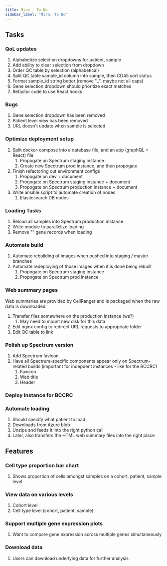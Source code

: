 ```yaml
---
title: Mira - To Do
sidebar_label: "Mira: To Do"
---
```


## Tasks

### QoL updates

1. Alphabetize selection dropdowns for patient, sample
2. Add ability to clear selection from dropdown
3. Order QC table by selection (alphabetical)
4. Split QC table sample_id column into sample, then CD45 sort status
5. Format sample_id string better (remove "\_", maybe not all caps)
6. Gene selection dropdown should prioritize exact matches
7. Refactor code to use React hooks

### Bugs

1. Gene selection dropdown has been removed
2. Patient level view has been removed
3. URL doesn't update when sample is selected

### Optimize deployment setup

1. Split docker-compose into a database file, and an app (graphQL + React) file
   1. Propogate on Spectrum staging instance
   2. Create new Spectrum prod instance, and then propogate
2. Finish refactoring out environment configs
   1. Propogate on dev + document
   2. Progogate on Spectrum staging instance + document
   3. Propogate on Spectrum production instance + document
3. Write ansible script to automate creation of nodes
   1. Elasticsearch DB nodes

### Loading Tasks

1. Reload all samples into Spectrum production instance
2. Write module to parallelize loading
3. Remove "" gene records when loading

### Automate build

1. Automate rebuilding of images when pushed into staging / master branches
2. Automate redeploying of those images when it is done being rebuilt
   1. Propogate on Spectrum staging instance
   2. Propogate on Spectrum prod instance

### Web summary pages

Web summaries are provided by CellRanger and is packaged when the raw data is downloaded

1. Transfer files somewhere on the production instance (ws?)
   1. May need to mount new disk for this data
2. Edit nginx config to redirect URL requests to appropriate folder
3. Edit QC table to link

### Polish up Spectrum version

1. Add Spectrum favicon
2. Have all Spectrum-specific components appear only on Spectrum-related builds (important for indepdent instances - like for the BCCRC)
   1. Favicon
   2. Web title
   3. Header

### Deploy instance for BCCRC

### Automate loading

1. Should specify what patient to load
2. Downloads from Azure blob
3. Unzips and feeds it into the right python call
4. Later, also transfers the HTML web summary files into the right place

## Features

### Cell type proportion bar chart

1. Shows proportion of cells amongst samples on a cohort, patient, sample level

### View data on various levels

1. Cohort level
2. Cell type level (cohort, patient, sample)

### Support multiple gene expression plots

1. Want to compare gene expression across multiple genes simultaneously

### Download data

1. Users can download underlying data for further analysis
